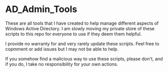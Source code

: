 # AD_Admin_Tools

These are all tools that I have created to help manage different aspects of Windows Active Directory. I am slowly moving my private store of these scripts to this repo 
for everyone to use if they deem them helpful.

I provide no warranty for and very rarely update these scripts. Feel free to copmment or add issues but I may not be able to help.

If you somehow find a malicious way to use these scripts, please don't, and if you do, I take no responsibility for your own actions.
